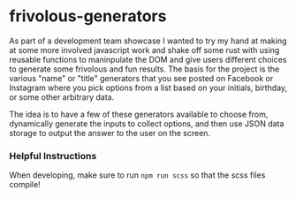 # frivolous-generators

As part of a development team showcase I wanted to try my hand at making at some more involved javascript work and shake off some rust with using reusable functions to maninpulate the DOM and give users different choices to generate some frivolous and fun results. The basis for the project is the various "name" or "title" generators that you see posted on Facebook or Instagram where you pick options from a list based on your initials, birthday, or some other arbitrary data.

The idea is to have a few of these generators available to choose from, dynamically generate the inputs to collect options, and then use JSON data storage to output the answer to the user on the screen.

### Helpful Instructions

When developing, make sure to run `npm run scss` so that the scss files compile!
